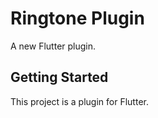 # Ringtone Plugin

A new Flutter plugin.

## Getting Started

This project is a plugin for Flutter.
